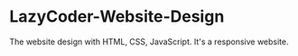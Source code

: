 # LazyCoder-Website-Design
The website design with HTML, CSS, JavaScript. It's a responsive website.
